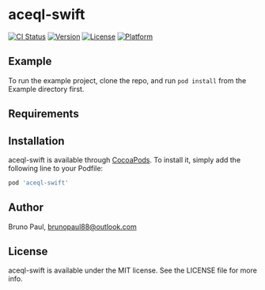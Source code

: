 # aceql-swift

[![CI Status](http://img.shields.io/travis/Marko/aceql-swift.svg?style=flat)](https://travis-ci.org/Marko/aceql-swift)
[![Version](https://img.shields.io/cocoapods/v/aceql-swift.svg?style=flat)](http://cocoapods.org/pods/aceql-swift)
[![License](https://img.shields.io/cocoapods/l/aceql-swift.svg?style=flat)](http://cocoapods.org/pods/aceql-swift)
[![Platform](https://img.shields.io/cocoapods/p/aceql-swift.svg?style=flat)](http://cocoapods.org/pods/aceql-swift)

## Example

To run the example project, clone the repo, and run `pod install` from the Example directory first.

## Requirements

## Installation

aceql-swift is available through [CocoaPods](http://cocoapods.org). To install
it, simply add the following line to your Podfile:

```ruby
pod 'aceql-swift'
```

## Author

Bruno Paul, brunopaul88@outlook.com

## License

aceql-swift is available under the MIT license. See the LICENSE file for more info.
